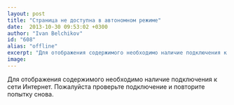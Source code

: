 ```yaml
---
layout: post
title: "Страница не доступна в автономном режиме"
date:  2013-10-30 09:53:02 +0300
author: "Ivan Belchikov"
id: "608"
alias: "offline"
excerpt: "Для отображения содержимого необходимо наличие подключения к сети Интернет. Пожалуйста проверьте подключение и повторите попытку снова. "
image: 
---
```

Для отображения содержимого необходимо наличие подключения к сети Интернет. Пожалуйста проверьте подключение и повторите попытку снова. 
